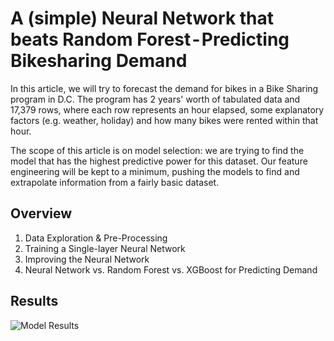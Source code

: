 # A (simple) Neural Network that beats Random Forest - Predicting Bikesharing Demand

In this article, we will try to forecast the demand for bikes in a Bike Sharing program in D.C. The program has 2 years' worth of tabulated data and 17,379 rows, where each row represents an hour elapsed, some explanatory factors (e.g. weather, holiday) and how many bikes were rented within that hour.

The scope of this article is on model selection: we are trying to find the model that has the highest predictive power for this dataset. Our feature engineering will be kept to a minimum, pushing the models to find and extrapolate information from a fairly basic dataset.

## Overview

1. Data Exploration & Pre-Processing
2. Training a Single-layer Neural Network
3. Improving the Neural Network
4. Neural Network vs. Random Forest vs. XGBoost for Predicting Demand

## Results

![Model Results](https://cdn-images-1.medium.com/max/1600/1*iPkjd2iPIVxLzPjFeH6RjQ.png)


